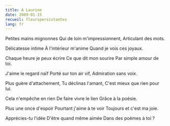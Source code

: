 ```yaml
---
title: À Laurine
date: 2009-01-15
recueil: fleurspersistantes
lang: fr
---
```


Petites mains mignonnes
Qui de loin m'impressionnent,
Articulant des mots.

Délicatesse intime
À l'intérieur m'anime
Quand je vois ces joyaux.

Chaque heure je peux écrire
Ce que dit mon sourire
Par simple amour de toi.

J'aime le regard naïf
Porté sur ton air vif,
Admiration sans voix.

Plus guère d'attachement,
Tu déclinas l'amant,
C'est mieux que rien pour lui.

Cela n'empêche en rien
De faire vivre le lien
Grâce à la poésie.

Plus une once d'espoir
Pourtant j'aime à te voir
Toujours et c'est ma joie.

Apprécies-tu l'idée
D'être quand même aimée
Dans des poèmes à toi ?
